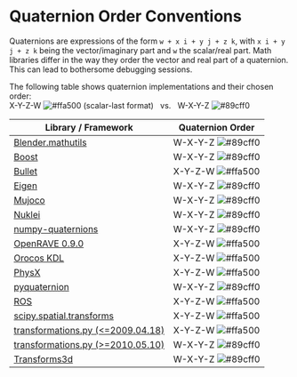 # Quaternion Order Conventions
Quaternions are expressions of the form `w + x i + y j + z k`, with `x i + y j + z k` being the vector/imaginary part and `w` the scalar/real part. Math libraries differ in the way they order the vector and real part of a quaternion. This can lead to bothersome debugging sessions. 

The following table shows quaternion implementations and their chosen order:<br>
X-Y-Z-W ![#ffa500](https://placehold.it/15/ffa500/000000?text=+) (scalar-last format) &nbsp; vs. &nbsp; W-X-Y-Z ![#89cff0](https://placehold.it/15/89cff0/000000?text=+)

| Library / Framework |  Quaternion Order |
| --- | --- |
| [Blender.mathutils](https://docs.blender.org/api/blender_python_api_current/mathutils.html?highlight=vector#mathutils.Quaternion) | W-X-Y-Z ![#89cff0](https://placehold.it/15/89cff0/000000?text=+)|
| [Boost](https://www.boost.org/doc/libs/1_71_0/libs/math/example/HSO3.hpp) | W-X-Y-Z ![#89cff0](https://placehold.it/15/89cff0/000000?text=+)|
| [Bullet](https://pybullet.org/Bullet/BulletFull/classbtQuaternion.html) | X-Y-Z-W ![#ffa500](https://placehold.it/15/ffa500/000000?text=+)|
| [Eigen](https://eigen.tuxfamily.org/dox/classEigen_1_1Quaternion.html)| W-X-Y-Z ![#89cff0](https://placehold.it/15/89cff0/000000?text=+)|
| [Mujoco](http://mujoco.org/book/modeling.html#COrientation) | W-X-Y-Z ![#89cff0](https://placehold.it/15/89cff0/000000?text=+)|
| [Nuklei](http://nuklei.sourceforge.net/doxygen/) | W-X-Y-Z ![#89cff0](https://placehold.it/15/89cff0/000000?text=+)|
| [numpy-quaternions](https://github.com/moble/quaternion) | W-X-Y-Z ![#89cff0](https://placehold.it/15/89cff0/000000?text=+)|
| [OpenRAVE 0.9.0](http://openrave.org/docs/latest_stable/coreapihtml/geometry_8h_source.html) | X-Y-Z-W ![#ffa500](https://placehold.it/15/ffa500/000000?text=+)|
| [Orocos KDL](http://docs.ros.org/jade/api/orocos_kdl/html/classKDL_1_1Rotation.html) | X-Y-Z-W ![#ffa500](https://placehold.it/15/ffa500/000000?text=+)|
| [PhysX](https://docs.nvidia.com/gameworks/content/gameworkslibrary/physx/apireference/files/classPxQuat.html) | X-Y-Z-W ![#ffa500](https://placehold.it/15/ffa500/000000?text=+)|
| [pyquaternion](https://github.com/KieranWynn/pyquaternion) | W-X-Y-Z ![#89cff0](https://placehold.it/15/89cff0/000000?text=+)|
| [ROS](https://docs.ros.org/api/geometry_msgs/html/msg/Quaternion.html) | X-Y-Z-W ![#ffa500](https://placehold.it/15/ffa500/000000?text=+)|
| [scipy.spatial.transforms](https://docs.scipy.org/doc/scipy/reference/spatial.transform.html#) | X-Y-Z-W ![#ffa500](https://placehold.it/15/ffa500/000000?text=+)|
| [transformations.py (<=2009.04.18)](http://docs.ros.org/jade/api/tf/html/python/transformations.html) | X-Y-Z-W ![#ffa500](https://placehold.it/15/ffa500/000000?text=+)|
| [transformations.py (>=2010.05.10)](https://www.lfd.uci.edu/~gohlke/code/transformations.py.html) | W-X-Y-Z ![#89cff0](https://placehold.it/15/89cff0/000000?text=+)|
| [Transforms3d](https://matthew-brett.github.io/transforms3d/reference/transforms3d.quaternions.html)| W-X-Y-Z ![#89cff0](https://placehold.it/15/89cff0/000000?text=+)|
